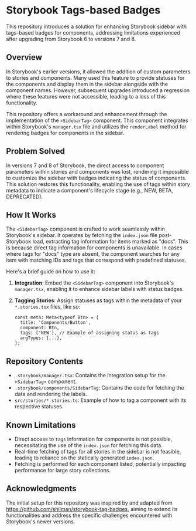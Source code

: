 # Storybook Tags-based Badges

This repository introduces a solution for enhancing Storybook sidebar with tags-based badges for components, addressing limitations experienced after upgrading from Storybook 6 to versions 7 and 8. 

## Overview

In Storybook's earlier versions, it allowed the addition of custom parameters to stories and components. Many used this feature to provide statuses for the components and display them in
the sidebar alongside with the component names.
However, subsequent upgrades introduced a regression where these features were not accessible, leading to a loss of this functionality.

This repository offers a workaround and enhancement through the implementation of the `<SidebarTag>` component. This component integrates within Storybook's `manager.tsx` file and utilizes the `renderLabel` method for rendering badges for components in the sidebar.

## Problem Solved

In versions 7 and 8 of Storybook, the direct access to component parameters within stories and components was lost, rendering it impossible to customize the sidebar with badges indicating the status of components. This solution restores this functionality, enabling the use of tags within story metadata to indicate a component's lifecycle stage (e.g., NEW, BETA, DEPRECATED).

## How It Works

The `<SidebarTag>` component is crafted to work seamlessly within Storybook's sidebar. It operates by fetching the `index.json` file post-Storybook load, extracting tag information for items marked as "docs". This is because direct tag information for components is unavailable. In cases where tags for "docs" type are absent, the component searches for any item with matching IDs and tags that correspond with predefined statuses.

Here's a brief guide on how to use it:

1. **Integration**: Embed the `<SidebarTag>` component into Storybook's `manager.tsx`, enabling it to enhance sidebar labels with status badges.

2. **Tagging Stories**: Assign statuses as tags within the metadata of your `*.stories.tsx` files, like so:

   ```tsx
   const meta: Meta<typeof Btn> = {
     title: 'Components/Button',
     component: Btn,
     tags: ['NEW'], // Example of assigning status as tags
     argTypes: {...},
   };
   ```

## Repository Contents

- `.storybook/manager.tsx`: Contains the integration setup for the `<SidebarTag>` component.
- `.storybook/components/SidebarTag`: Contains the code for fetching the data and rendering the labels.
- `src/stories/*.stories.ts`: Example of how to tag a component with its respective statuses.

## Known Limitations

- Direct access to `tags` information for components is not possible, necessitating the use of the `index.json` for fetching this data.
- Real-time fetching of tags for all stories in the sidebar is not feasible, leading to reliance on the statically generated `index.json`.
- Fetching is performed for each component listed, potentially impacting performance for large story collections.

## Acknowledgments

The initial setup for this repository was inspired by and adapted from https://github.com/shilman/storybook-tag-badges, aiming to extend its functionalities and address the specific challenges encountered with Storybook's newer versions.